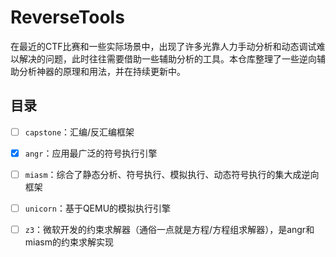 # ReverseTools

在最近的CTF比赛和一些实际场景中，出现了许多光靠人力手动分析和动态调试难以解决的问题，此时往往需要借助一些辅助分析的工具。本仓库整理了一些逆向辅助分析神器的原理和用法，并在持续更新中。

## 目录

- [ ] `capstone`：汇编/反汇编框架

- [x] `angr`：应用最广泛的符号执行引擎

- [ ] `miasm`：综合了静态分析、符号执行、模拟执行、动态符号执行的集大成逆向框架

- [ ] `unicorn`：基于QEMU的模拟执行引擎

- [ ] `z3`：微软开发的约束求解器（通俗一点就是方程/方程组求解器），是angr和miasm的约束求解实现